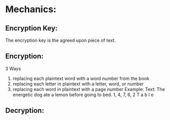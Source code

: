 # Mechanics: 
## Encryption Key:
The encryption key is the agreed upon piece of text. 
## Encryption: 
3 Ways
1. replacing each plaintext word with a word number from the book
2. replacing each letter in plaintext with a letter, word, or number
3. replacing each word in plaintext with a page number
Example: 
Text: The energetic dog ate a lemon before going to bed. 
1, 4, 7, 6, 2
T  a  b  l e

## Decryption: 


